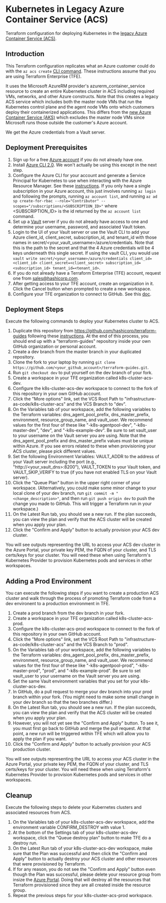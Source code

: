 # Kubernetes in Legacy Azure Container Service (ACS)
Terraform configuration for deploying Kubernetes in the [legacy Azure Container Service (ACS)](https://docs.microsoft.com/en-us/azure/container-service/kubernetes/).

## Introduction
This Terraform configuration replicates what an Azure customer could do with the `az acs create` [CLI command](https://docs.microsoft.com/en-us/cli/azure/acs?view=azure-cli-latest#az_acs_create). These instructions assume that you are using Terraform Enterprise (TFE).

It uses the Microsoft AzureRM provider's azurerm_container_service resource to create an entire Kubernetes cluster in ACS including required VMs, networks, and other Azure constructs. Note that this creates a legacy ACS service which includes both the master node VMs that run the Kubernetes control plane and the agent node VMs onto which customers deploy their containerized applications. This differs from the  [new Azure Container Service (AKS)](https://docs.microsoft.com/en-us/azure/aks/) which excludes the master node VMs since Microsoft runs those outside the customer's Azure account.

We get the Azure credentials from a Vault server.

## Deployment Prerequisites

1. Sign up for a free [Azure account](https://azure.microsoft.com/en-us/free/) if you do not already have one.
1. Install [Azure CLI 2.0](https://docs.microsoft.com/en-us/cli/azure/install-azure-cli?view=azure-cli-latest). We won't actually be using this except in the next step.
1. Configure the Azure CLI for your account and generate a Service Principal for Kubernetes to use when interacting with the Azure Resource Manager. See these [instructions](https://www.terraform.io/docs/providers/azurerm/authenticating_via_service_principal.html). If you only have a single subscription in your Azure account, this just involves running `az login` and following the prompts, running `az account list`, and running `az ad sp create-for-rbac --role="Contributor" --scopes="/subscriptions/<SUBSCRIPTION_ID>"` where \<SUBSCRIPTION_ID\> is the id returned by the `az account list` command.
1. Set up a [Vault](https://www.vaultproject.io/) server if you do not already have access to one and determine your username, password, and associated Vault token.
1. Login to the UI of your Vault server or use the Vault CLI to add your Azure client_id, client_secret, subscription_id, and tenant_id with those names in secret/<your_vault_username>/azure/credentials. Note that this is the path to the secret and that the 4 Azure credentials will be 4 keys underneath this single secret.  If using the vault CLI, you would use `vault write secret/<your_username>/azure/credentials client_id=<client_id> client_secret=<client_secret> subscription_id=<subscription_id> tenant_id=<tenant_id>`.
1. If you do not already have a Terraform Enterprise (TFE) account, request one from sales@hashicorp.com.
1. After getting access to your TFE account, create an organization in it. Click the Cancel button when prompted to create a new workspace.
1. Configure your TFE organization to connect to GitHub. See this [doc](https://www.terraform.io/docs/enterprise-beta/vcs/github.html).

## Deployment Steps
Execute the following commands to deploy your Kubernetes cluster to ACS.

1. Duplicate this repository from https://github.com/hashicorp/terraform-guides following these [instructions](https://help.github.com/articles/duplicating-a-repository/#mirroring-a-repository). At the end of this process, you should end up with a "terraform-guides" repository inside your own GitHub organization or personal account.
1. Create a dev branch from the master branch in your duplicated repository.
1. Clone the fork to your laptop by running `git clone https://github.com/<your_github_account>/terraform-guides.git`.
1. Run `git checkout dev` to put yourself on the dev branch of your fork.
1. Create a workspace in your TFE organization called k8s-cluster-acs-dev.
1. Configure the k8s-cluster-acs-dev workspace to connect to the fork of this repository in your own GitHub account.
1. Click the "More options" link, set the VCS Root Path to "infrastructure-as-code/k8s-cluster-acs" and the VCS Branch to "dev".
1. On the Variables tab of your workspace, add the following variables to the Terraform variables: dns_agent_pool_prefix, dns_master_prefix, environment, resource_group_name, and vault_user. We recommend values for the first four of these like "<user>-k8s-agentpool-dev", "<user>-k8s-master-dev", "dev", and "<user>-k8s-example-dev". Be sure to set vault_user to your username on the Vault server you are using. Note that the dns_agent_pool_prefix and dns_master_prefix values must be unique within Azure. If you see errors related to these when provisioning your ACS cluster, please pick different values.
1. Set the following Environment Variables: VAULT_ADDR to the address of your Vault server including the port (e.g., "http://<your_vault_dns>:8200"), VAULT_TOKEN to your Vault token, and VAULT_SKIP_VERIFY to true (if you have not enabled TLS on your Vault server).
1. Click the "Queue Plan" button in the upper right corner of your workspace. (Alternatively, you could make some minor change to your local clone of your dev branch, run `git commit -m "<change_description>"`, and then run `git push origin dev` to push the change you made to GitHub. This will trigger a Terraform run in your workspace.)
1. On the Latest Run tab, you should see a new run. If the plan succeeds, you can view the plan and verify that the ACS cluster will be created when you apply your plan.
1. Click the "Confirm and Apply" button to actually provision your ACS dev cluster.

You will see outputs representing the URL to access your ACS dev cluster in the Azure Portal, your private key PEM, the FQDN of your cluster, and TLS certs/keys for your cluster.  You will need these when using Terraform's Kubernetes Provider to provision Kubernetes pods and services in other workspaces.

## Adding a Prod Environment
You can execute the following steps if you want to create a production ACS cluster and walk through the process of promoting Terraform code from a dev environent to a production environment in TFE.

1. Create a prod branch from the dev branch in your fork.
1. Create a workspace in your TFE organization called k8s-cluster-acs-prod.
1. Configure the k8s-cluster-acs-prod workspace to connect to the fork of this repository in your own GitHub account.
1. Click the "More options" link, set the VCS Root Path to "infrastructure-as-code/k8s-cluster-acs" and the VCS Branch to "prod".
1. On the Variables tab of your workspace, add the following variables to the Terraform variables: dns_agent_pool_prefix, dns_master_prefix, environment, resource_group_name, and vault_user. We recommend values for the first four of these like "<user>-k8s-agentpool-prod", "<user>-k8s-master-prod", "prod", and "<user>-k8s-example-prod". Be sure to set vault_user to your username on the Vault server you are using.
1. Set the same Vault environment variables that you set for your k8s-cluster-acs-dev.
1. In GitHub, do a pull request to merge your dev branch into your prod branch within your fork. (You might need to make some small change in your dev branch so that the two branches differ.)
1. On the Latest Run tab, you should see a new run. If the plan succeeds, you can view the plan and verify that the ACS cluster will be created when you apply your plan.
1. However, you will not yet see the "Confirm and Apply" button. To see it, you must first go back to GitHub and merge the pull request. At that point, a new run will be triggered within TFE which will allow you to apply the plan if you want.
1. Click the "Confirm and Apply" button to actually provision your ACS production cluster.

You will see outputs representing the URL to access your ACS cluster in the Azure Portal, your private key PEM, the FQDN of your cluster, and TLS certs/keys for your cluster.  You will need these when using Terraform's Kubernetes Provider to provision Kubernetes pods and services in other workspaces.

## Cleanup
Execute the following steps to delete your Kubernetes clusters and associated resources from ACS.

1. On the Variables tab of your k8s-cluster-acs-dev workspace, add the environment variable CONFIRM_DESTROY with value 1.
1. At the bottom of the Settings tab of your k8s-cluster-acs-dev workspace, click the "Queue destroy plan" button to make TFE do a destroy run.
1. On the Latest Run tab of your k8s-cluster-acs-dev workspace, make sure that the Plan was successful and then click the "Confirm and Apply" button to actually destroy your ACS cluster and other resources that were provisioned by Terraform.
1. If for any reason, you do not see the "Confirm and Apply" button even though the Plan was successful, please delete your resource group from insize the [Azure Portal](https://portal.azure.com). Doing that will destroy all the resources that Terraform provisioned since they are all created inside the resource group.
1. Repeat the previous steps for your k8s-cluster-acs-prod workspace.
